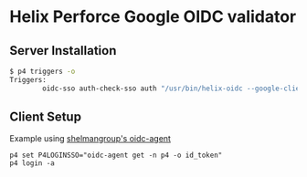 # Helix Perforce Google OIDC validator

## Server Installation
``` bash
$ p4 triggers -o
Triggers:
        oidc-sso auth-check-sso auth "/usr/bin/helix-oidc --google-client-id <google-client-id> validate --id %email% -c %clientip%"
```

## Client Setup
Example using [shelmangroup's oidc-agent](https://github.com/shelmangroup/oidc-agent)
```
p4 set P4LOGINSSO="oidc-agent get -n p4 -o id_token"
p4 login -a
```
